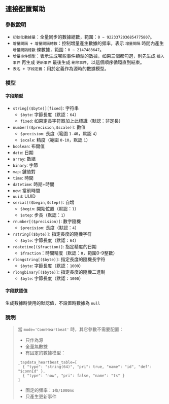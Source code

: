 ## 連接配置幫助

### 參數說明

- `初始化數據量`：全量同步的數據總數，範圍：`0 ~ 9223372036854775807`。
- `增量間隔 + 增量間隔總數`：控制增量產生數據的頻率，表示 `增量間隔` 時間內產生 `增量間隔總數` 條數據，範圍：`0 ~ 2147483647`。
- `增量事件類型`：表示生成哪些事件類型的數據，如果三個都勾選，則先生成 `插入事件` 再生成 `更新事件` 最後生成 `刪除事件`，以這個順序循環直到結束。
- `表名 + 字段定義`：用於定義作為源時的數據模型。

### 模型

#### 字段類型

- `string[($byte)][fixed]`: 字符串
  - `$byte`: 字節長度（默認：`64`）
  - `fixed`: 如果定長字符器加上此標識（默認：非定長）
- `number[($precision,$scale)]`: 數值
  - `$precision`: 長度（範圍 `1-40`，默認 `4`）
  - `$scale`: 精度（範圍 `0-10`，默認 `1`）
- `boolean`: 布爾值
- `date`: 日期
- `array`: 數組
- `binary`: 字節
- `map`: 鍵值對
- `time`: 時間
- `datetime`: 時期+時間
- `now`: 當前時間
- `uuid`: UUID
- `serial[($begin,$step)]`: 自增
  - `$begin`: 開始位置（默認：`1`）
  - `$step`: 步長（默認：`1`）
- `rnumber[($precision)]`: 數字隨機
  - `$precision`: 長度（默認：`4`）
- `rstring[($byte)]`: 指定長度的隨機字符
  - `$byte`: 字節長度（默認：`64`）
- `rdatetime[($fraction)]`: 指定精度的日期
  - `$fraction`：時間精度（默認：`0`，範圍0-9整數）
- `rlongstring[($byte)]`: 指定長度的隨機長字符
  - `$byte`: 字節長度（默認：`1000`）
- `rlongbinary[($byte)]`: 指定長度的隨機二進制
  - `$byte`: 字節長度（默認：`1000`）

#### 字段默認值

生成數據時使用的默認值，不設置時數據為 `null`

### 說明
> 當 `mode='ConnHeartbeat'` 時，其它參數不需要配置：
> - 只作為源
> - 全量無數據
> - 有固定的數據模型：
> ```
> _tapdata_heartbeat_table=[
>   { "type": "string(64)", "pri": true, "name": "id", "def": "$connId" },
>   { "type": "now", "pri": false, "name": "ts" }
> ]
> ```
> - 固定的頻率：`1條/1000ms`
> - 只產生更新事件
